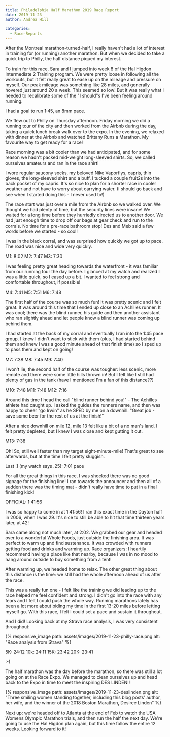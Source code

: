 ```yaml
---
title: Philadelphia Half Marathon 2019 Race Report 
date: 2019-11-23
author: Andrea Hill
  
categories:
  - Race-Reports
---
```


After the Montreal marathon-turned-half, I really haven't had a lot of interest in training for (or running) another marathon. But when we decided to take a quick trip to Philly, the half distance piqued my interest. 

To train for this race, Sara and I jumped into week 8 of the Hal Higdon Intermediate 2 Training program. We were pretty loose in following all the workouts, but it felt really great to ease up on the mileage and pressure on myself. Our peak mileage was something like 28 miles, and generally hovered just around 20 a week. This seemed so low! But it was really what I needed to recalibrate some of the "I should"s I've been feeling around running. 

I had a goal to run 1:45, an 8mm pace. 

We flew out to Philly on Thursday afternoon. Friday morning we did a running tour of the city and then worked from the Airbnb during the day, taking a quick lunch break walk over to the expo. In the evening, we relaxed with dinner at the Airbnb and watched Brittany Runs a Marathon. My favourite way to get ready for a race!

Race morning was a bit cooler than we had anticipated, and for some reason we hadn't packed mid-weight long-sleeved shirts. So, we called ourselves amateurs and ran in the race shirt! 

I wore regular saucony socks, my beloved Nike Vaporflys, capris, thin gloves, the long-sleeved shirt and a buff.  I tucked a couple fruit2s into the back pocket of my capris. It's so nice to plan for a shorter race in cooler weather and not have to worry about carrying water. (I should go back and see when I started doing this - I never used to!)

The race start was just over a mile from the Airbnb so we walked over. We thought we had plenty of time, but the security lines were insane! We waited for a long time before they hurriedly directed us to another door. We had just enough time to drop off our bags at gear check and run to the corrals. No time for a pre-race bathroom stop! Des and Meb said a few words before we started - so cool! 

I was in the black corral, and was surprised how quickly we got up to pace. The road was nice and wide very quickly. 


M1: 8:02
M2: 7:47
M3: 7:30

I was feeling pretty great heading towards the waterfront - it was familiar from our running tour the day before. I glanced at my watch and realized I was a little quick, so I eased up a bit. I wanted to feel strong and comfortable throughout, if possible!

M4: 7:41
M5: 7:51
M6: 7:48


The first half of the course was so much fun! It was pretty scenic and I felt great. It was around this time that I ended up close to an Achilles runner. It was cool; there was the blind runner, his guide and then another assistant who ran slightly ahead and let people know a blind runner was coming up behind them.  


I had started at the back of my corral and eventually I ran into the 1:45 pace group. I knew I didn't want to stick with them (plus, I had started behind them and knew I was a good minute ahead of that finish time) so I sped up to pass them and kept on going! 

M7: 7:38
M8: 7:45
M9: 7:40

I won't lie, the second half of the course was tougher: less scenic, more remote and there were some little hills thrown in! But I felt like I still had plenty of gas in the tank (have I mentioned I'm a fan of this distance??)

M10: 7:48
M11: 7:48
M12: 7:16

Around this time I head the call "blind runner behind you!" - The Achilles athlete had caught up. I asked the guides the runners name, and then was happy to cheer "go Irwin" as he SPED by me on a downhill. "Great job - save some beer for the rest of us at the finish!"

After a nice downhill on mile 12, mile 13 felt like a bit of a no man's land. I felt pretty depleted, but I knew I was close and kept gutting it out.

M13: 7:38

Oh! So, still well faster than my target eight-minute-mile! That's great to see afterwards, but at the time I felt pretty sluggish. 

Last .1 (my watch says .25): 7:01 pace

For all the great things in this race, I was shocked there was no good signage for the finishing line! I ran towards the announcer and then all of a sudden there was the timing mat - didn't really have time to put in a final finishing kick! 

OFFICIAL: 1:41:56

I was so happy to come in at 1:41:56! I ran this exact time in the Dayton half in 2006, when I was 29. It's nice to still be able to hit that time thirteen years later, at 42! 

Sara came along not much later, at 2:02. We grabbed our gear and headed over to a wonderful Whole Foods, just outside the finishing area. It was perfect to warm up and find sustenance. It was crowded with runners getting food and drinks and warming up. Race organizers: I heartily recommend having a place like that nearby, because I was in no mood to hang around outside to buy something from a tent! 

After warming up, we headed home to relax. The other great thing about this distance is the time: we still had the whole afternoon ahead of us after the race. 

This was a really fun one - I felt like the training we did leading up to the race helped me feel confident and strong. I didn't go into the race with any fears and I felt I could push the whole way. Running marathons lately has been a lot more about biding my time in the first 13-20 miles before letting myself go. With this race, I felt I could set a pace and sustain it throughout. 

And I did! Looking back at my Strava race analysis, I was very consistent throughout: 

{% responsive_image path: assets/images/2019-11-23-philly-race.png alt: "Race analysis from Strava" %}

5K: 24:12
10k: 24:11
15K: 23:42
20K: 23:41

:-)

The half marathon was the day before the marathon, so there was still a lot going on at the Race Expo. We managed to clean ourselves up and head back to the Expo in time to meet the inspiring DES LINDEN!! 

{% responsive_image path: assets/images/2019-11-23-deslinden.png alt: "Three smiling women standing together, including this blog posts' author, her wife, and the winner of the 2018 Boston Marathon, Desiree Linden" %}




Next up: we're headed off to Atlanta at the end of Feb to watch the USA Womens Olympic Marathon trials, and then run the half the next day. We're going to use the Hal Higdon plan again, but this time follow the entire 12 weeks. Looking forward to it! 



